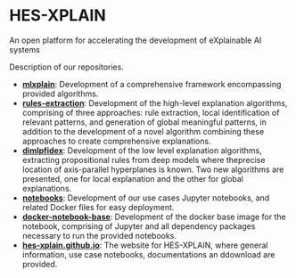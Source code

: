# HES-XPLAIN

An open platform for accelerating the development of eXplainable AI systems

Description of our repositories.

- **[mlxplain](mlxplain)**: Development of a comprehensive framework encompassing provided algorithms.
- **[rules-extraction](rules-extraction)**: Development of the high-level explanation algorithms, comprising of three approaches: rule extraction, local identification of relevant patterns, and generation of global meaningful patterns, in addition to the development of a novel algorithm combining these approaches to create comprehensive explanations.
- **[dimlpfidex](dimlpfidex)**: Development of the low level explanation algorithms, extracting propositional rules from deep models where theprecise location of axis-parallel hyperplanes is known. Two new algorithms are presented, one for local explanation and the other for global explanations. 
- **[notebooks](notebooks)**: Development of our use cases Jupyter notebooks, and related Docker files for easy deployment.
- **[docker-notebook-base](docker-notebook-base)**: Development of the docker base image for the notebook, comprising of Jupyter and all dependency packages necessary to run the provided notebooks.
- **[hes-xplain.github.io](hes-xplain.github.io)**: The website for HES-XPLAIN, where general information, use case notebooks, documentations an ddownload are provided.


